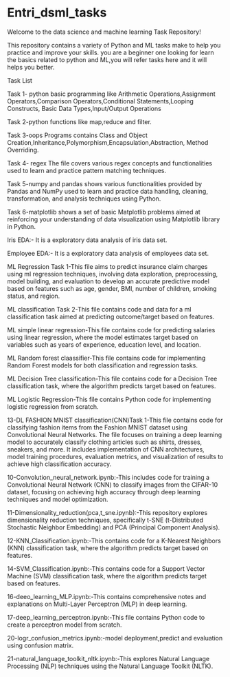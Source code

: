 # Entri_dsml_tasks

Welcome to the data science and machine learning Task Repository!

This repository contains a variety of Python and ML tasks make to help you practice and improve your skills. you are a beginner one looking for learn the basics related to python and ML,you will refer tasks here and it will helps you better.

Task List

Task 1- python basic programming like Arithmetic Operations,Assignment Operators,Comparison Operators,Conditional Statements,Looping Constructs, Basic Data Types,Input/Output Operations

Task 2-python functions like map,reduce and filter.

Task 3-oops Programs contains Class and Object Creation,Inheritance,Polymorphism,Encapsulation,Abstraction, Method Overriding.

Task 4- regex The file covers various regex concepts and functionalities used to learn and practice pattern matching techniques.

Task 5-numpy and pandas shows various functionalities provided by Pandas and NumPy used to learn and practice data handling, cleaning, transformation, and analysis techniques using Python.

Task 6-matplotlib shows a set of basic Matplotlib problems aimed at reinforcing your understanding of data visualization using Matplotlib library in Python.

Iris EDA:- It is a exploratory data analysis of iris data set.

Employee EDA:- It is a exploratory data analysis of employees data set.

ML Regression Task 1-This file aims to predict insurance claim charges using ml regression techniques, involving data exploration, preprocessing, model building, and evaluation to develop an accurate predictive model based on features such as age, gender, BMI, number of children, smoking status, and region.

ML classification Task 2-This file contains code and data for a ml classification task aimed at predicting outcome/target based on features.

ML simple linear regression-This file contains code for predicting salaries using linear regression, where the model estimates target based on variables such as years of experience, education level, and location.

ML Random forest claassifier-This file contains code for implementing Random Forest models for both classification and regression tasks.

ML Decision Tree classification-This file contains code for a Decision Tree classification task, where the algorithm predicts target based on features.

ML Logistic Regression-This file contains Python code for implementing logistic regression from scratch.

13-DL FASHION MNIST classification(CNN)Task 1-This file contains code for classifying fashion items from the Fashion MNIST dataset using Convolutional Neural Networks. The file focuses on training a deep learning model to accurately classify clothing articles such as shirts, dresses, sneakers, and more. It includes implementation of CNN architectures, model training procedures, evaluation metrics, and visualization of results to achieve high classification accuracy.

10-Convolution_neural_network.ipynb:-This includes code for training a Convolutional Neural Network (CNN) to classify images from the CIFAR-10 dataset, focusing on achieving high accuracy through deep learning techniques and model optimization.

11-Dimensionality_reduction(pca,t_sne.ipynb):-This repository explores dimensionality reduction techniques, specifically t-SNE (t-Distributed Stochastic Neighbor Embedding) and PCA (Principal Component Analysis).

12-KNN_Classification.ipynb:-This contains code for a K-Nearest Neighbors (KNN) classification task, where the algorithm predicts target based on features.


14-SVM_Classification.ipynb:-This contains code for a Support Vector Machine (SVM) classification task, where the algorithm predicts target based on features.



16-deeo_learning_MLP.ipynb:-This contains comprehensive notes and explanations on Multi-Layer Perceptron (MLP) in deep learning.

17-deep_learning_perceptron.ipynb:-This file contains Python code to create a perceptron model from scratch.



20-logr_confusion_metrics.ipynb:-model deployment,predict and evaluation using confusion matrix.

21-natural_language_toolkit_nltk.ipynb:-This explores Natural Language Processing (NLP) techniques using the Natural Language Toolkit (NLTK).

